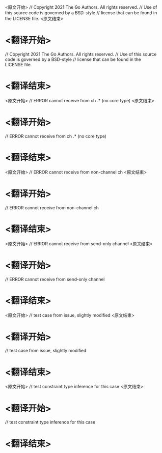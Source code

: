 
<原文开始>
// Copyright 2021 The Go Authors. All rights reserved.
// Use of this source code is governed by a BSD-style
// license that can be found in the LICENSE file.
<原文结束>

# <翻译开始>
// Copyright 2021 The Go Authors. All rights reserved.
// Use of this source code is governed by a BSD-style
// license that can be found in the LICENSE file.
# <翻译结束>


<原文开始>
// ERROR cannot receive from ch .* \(no core type\)
<原文结束>

# <翻译开始>
// ERROR cannot receive from ch .* \(no core type\)
# <翻译结束>


<原文开始>
// ERROR cannot receive from non-channel ch
<原文结束>

# <翻译开始>
// ERROR cannot receive from non-channel ch
# <翻译结束>


<原文开始>
// ERROR cannot receive from send-only channel
<原文结束>

# <翻译开始>
// ERROR cannot receive from send-only channel
# <翻译结束>


<原文开始>
// test case from issue, slightly modified
<原文结束>

# <翻译开始>
// test case from issue, slightly modified
# <翻译结束>


<原文开始>
// test constraint type inference for this case
<原文结束>

# <翻译开始>
// test constraint type inference for this case
# <翻译结束>

